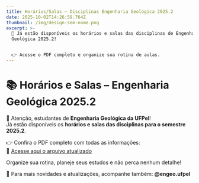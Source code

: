 ```yaml
---
title: Horários/Salas – Disciplinas Engenharia Geológica 2025.2
date: 2025-10-02T14:26:59.764Z
thumbnail: /img/design-sem-nome.png
excerpt: >-
  📢 Já estão disponíveis os horários e salas das disciplinas de Engenharia
  Geológica 2025.2!


  👉 Acesse o PDF completo e organize sua rotina de aulas.
---
```

<!--StartFragment-->

# 📚 Horários e Salas – Engenharia Geológica 2025.2

🚨 Atenção, estudantes de **Engenharia Geológica da UFPel**!\
Já estão disponíveis os **horários e salas das disciplinas para o semestre 2025.2**.

👉 Confira o PDF completo com todas as informações:\
🔗 [Acesse aqui o arquivo atualizado](https://wp.ufpel.edu.br/engenhariageologica/files/2025/09/Horario-2025.2-Atualizado-2.pdf)

Organize sua rotina, planeje seus estudos e não perca nenhum detalhe!

📍 Para mais novidades e atualizações, acompanhe também: **@engeo.ufpel**

<!--EndFragment-->